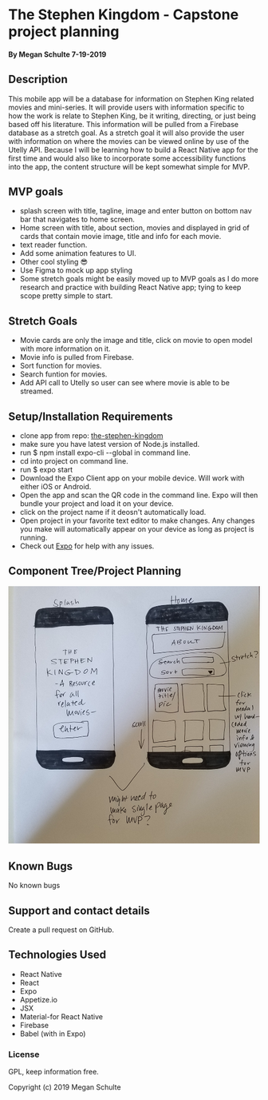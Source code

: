 #  The Stephen Kingdom - Capstone project planning

#### By Megan Schulte 7-19-2019

## Description

  This mobile app will be a database for information on Stephen King related movies and mini-series. It will provide users with information specific to how the work is relate to Stephen King, be it writing, directing, or just being based off his literature. This information will be pulled from a Firebase database as a stretch goal. As a stretch goal it will also provide the user with information on where the movies can be viewed online by use of the Utelly API. Because I will be learning how to build a React Native app for the first time and would also like to incorporate some accessibility functions into the app, the content structure will be kept somewhat simple for MVP.

## MVP goals

* splash screen with title, tagline, image and enter button on bottom nav bar that navigates to home screen.
* Home screen with title, about section, movies and displayed in grid of cards that contain movie image, title and info for each movie.
* text reader function.
* Add some animation features to UI.
* Other cool styling 😎
* Use Figma to mock up app styling
* Some stretch goals might be easily moved up to MVP goals as I do more research and practice with building React Native app; tying to keep scope pretty simple to start. 

## Stretch Goals

* Movie cards are only the image and title, click on movie to open model with more information on it.
* Movie info is pulled from Firebase.
* Sort function for movies.
* Search funtion for movies.
* Add API call to Utelly so user can see where movie is able to be streamed.


## Setup/Installation Requirements
* clone app from repo: [the-stephen-kingdom](https://github.com/meganschultepdx/the-stephen-kingdom)
* make sure you have latest version of Node.js installed.
* run $ npm install expo-cli --global in command line.
* cd into project on command line.
* run $ expo start
* Download the Expo Client app on your mobile device. Will work with either iOS or Android.
* Open the app and scan the QR code in the command line. Expo will then bundle your project and load it on your device.
* click on the project name if it deosn't automatically load.
* Open project in your favorite text editor to make changes. Any changes you make will automatically appear on your device as long as project is running. 
* Check out [Expo](https://expo.io/) for help with any issues.


## Component Tree/Project Planning

![](assets/images/layoutplan.jpg)

## Known Bugs

No known bugs

## Support and contact details

Create a pull request on GitHub.

## Technologies Used

* React Native
* React
* Expo
* Appetize.io
* JSX
* Material-for React Native
* Firebase
* Babel (with in Expo)

### License

GPL, keep information free.

Copyright (c) 2019 Megan Schulte
